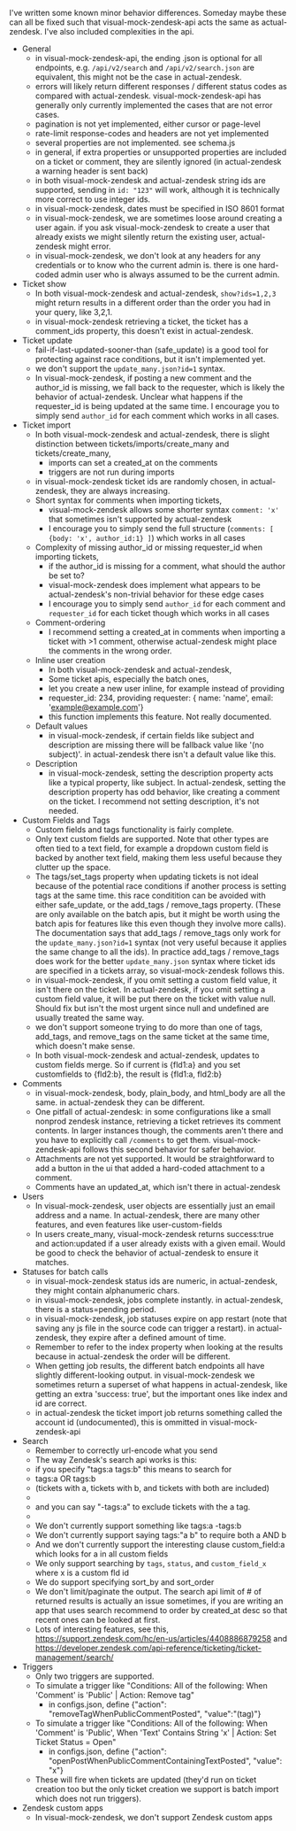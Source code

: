 
I've written some known minor behavior differences. Someday maybe these can all be fixed such that visual-mock-zendesk-api acts the same as actual-zendesk. I've also included complexities in the api.


* General
    * in visual-mock-zendesk-api, the ending .json is optional for all endpoints, e.g. `/api/v2/search` and `/api/v2/search.json` are equivalent, this might not be the case in actual-zendesk.
    * errors will likely return different responses / different status codes as compared with actual-zendesk. visual-mock-zendesk-api has generally only currently implemented the cases that are not error cases.
    * pagination is not yet implemented, either cursor or page-level
    * rate-limit response-codes and headers are not yet implemented
    * several properties are not implemented. see schema.js
    * in general, if extra properties or unsupported properties are included on a ticket or comment, they are silently ignored (in actual-zendesk a warning header is sent back)
    * in both visual-mock-zendesk and actual-zendesk string ids are supported, sending in `id: "123"` will work, although it is technically more correct to use integer ids.
    * in visual-mock-zendesk, dates must be specified in ISO 8601 format
    * in visual-mock-zendesk, we are sometimes loose around creating a user again. if you ask visual-mock-zendesk to create a user that already exists we might silently return the existing user, actual-zendesk might error.
    * in visual-mock-zendesk, we don't look at any headers for any credentials or to know who the current admin is. there is one hard-coded admin user who is always assumed to be the current admin. 
* Ticket show
    * In both visual-mock-zendesk and actual-zendesk, `show?ids=1,2,3` might return results in a different order than the order you had in your query, like 3,2,1. 
    * in visual-mock-zendesk retrieving a ticket, the ticket has a comment_ids property, this doesn't exist in actual-zendesk.
* Ticket update
    * fail-if-last-updated-sooner-than (safe_update) is a good tool for protecting against race conditions, but it isn't implemented yet.
    * we don't support the `update_many.json?id=1` syntax.
    * In visual-mock-zendesk, if posting a new comment and the author_id is missing, we fall back to the requester, which is likely the behavior of actual-zendesk. Unclear what happens if the requester_id is being updated at the same time. I encourage you to simply send `author_id` for each comment which works in all cases.
* Ticket import
    * In both visual-mock-zendesk and actual-zendesk, there is slight distinction between tickets/imports/create_many and tickets/create_many,
        * imports can set a created_at on the comments
        * triggers are not run during imports
    * in visual-mock-zendesk ticket ids are randomly chosen, in actual-zendesk, they are always increasing.
    * Short syntax for comments when importing tickets,
        * visual-mock-zendesk allows some shorter syntax `comment: 'x'` that sometimes isn't supported by actual-zendesk 
        * I encourage you to simply send the full structure (`comments: [ {body: 'x', author_id:1} ]`) which works in all cases
    * Complexity of missing author_id or missing requester_id when importing tickets,
        * if the author_id is missing for a comment, what should the author be set to?
        * visual-mock-zendesk does implement what appears to be actual-zendesk's non-trivial behavior for these edge cases
        * I encourage you to simply send `author_id` for each comment and `requester_id` for each ticket though which works in all cases
    * Comment-ordering
        * I recommend setting a created_at in comments when importing a ticket with >1 comment, otherwise actual-zendesk might place the comments in the wrong order.
    * Inline user creation
        * In both visual-mock-zendesk and actual-zendesk,
        * Some ticket apis, especially the batch ones,
        * let you create a new user inline, for example instead of providing
        * requester_id: 234, providing requester: { name: 'name', email: 'example@example.com'}
        * this function implements this feature. Not really documented.
    * Default values
        * in visual-mock-zendesk, if certain fields like subject and description are missing there will be fallback value like '(no subject)'. in actual-zendesk there isn't a default value like this.
    * Description
        * in visual-mock-zendesk, setting the description property acts like a typical property, like subject. In actual-zendesk, setting the description property has odd behavior, like creating a comment on the ticket. I recommend not setting description, it's not needed. 
* Custom Fields and Tags
    * Custom fields and tags functionality is fairly complete.
    * Only text custom fields are supported. Note that other types are often tied to a text field, for example a dropdown custom field is backed by another text field, making them less useful because they clutter up the space.
    * The tags/set_tags property when updating tickets is not ideal because of the potential race conditions if another process is setting tags at the same time. this race conditition can be avoided with either safe_update, or the add_tags / remove_tags property. (These are only available on the batch apis, but it might be worth using the batch apis for features like this even though they involve more calls). The documentation says that add_tags / remove_tags only work for the `update_many.json?id=1` syntax (not very useful because it applies the same change to all the ids). In practice add_tags / remove_tags does work for the better `update_many.json` syntax where ticket ids are specified in a tickets array, so visual-mock-zendesk follows this.
    * in visual-mock-zendesk, if you omit setting a custom field value, it isn't there on the ticket. In actual-zendesk, if you omit setting a custom field value, it will be put there on the ticket with value null. Should fix but isn't the most urgent since null and undefined are usually treated the same way.
    * we don't support someone trying to do more than one of tags, add_tags, and remove_tags on the same ticket at the same time, which doesn't make sense.
    * In both visual-mock-zendesk and actual-zendesk, updates to custom fields merge. So if current is {fld1:a} and you set customfields to {fld2:b}, the result is {fld1:a, fld2:b}
* Comments
    * in visual-mock-zendesk, body, plain_body, and html_body are all the same. in actual-zendesk they can be different.
    * One pitfall of actual-zendesk: in some configurations like a small nonprod zendesk instance, retrieving a ticket retrieves its comment contents. In larger instances though, the comments aren't there and you have to explicitly call `/comments` to get them. visual-mock-zendesk-api follows this second behavior for safer behavior.
    * Attachments are not yet supported. It would be straightforward to add a button in the ui that added a hard-coded attachment to a comment.
    * Comments have an updated_at, which isn't there in actual-zendesk
* Users
    * In visual-mock-zendesk, user objects are essentially just an email address and a name. In actual-zendesk, there are many other features, and even features like user-custom-fields
    * In users create_many, visual-mock-zendesk returns success:true and action:updated if a user already exists with a given email. Would be good to check the behavior of actual-zendesk to ensure it matches. 
* Statuses for batch calls
    * in visual-mock-zendesk status ids are numeric, in actual-zendesk, they might contain alphanumeric chars.
    * in visual-mock-zendesk, jobs complete instantly. in actual-zendesk, there is a status=pending period.
    * in visual-mock-zendesk, job statuses expire on app restart (note that saving any js file in the source code can trigger a restart). in actual-zendesk, they expire after a defined amount of time.
    * Remember to refer to the index property when looking at the results because in actual-zendesk the order will be different. 
    * When getting job results, the different batch endpoints all have slightly different-looking output. in visual-mock-zendesk we sometimes return a superset of what happens in actual-zendesk, like getting an extra 'success: true', but the important ones like index and id are correct.
    * in actual-zendesk the ticket import job returns something called the account id (undocumented), this is ommitted in visual-mock-zendesk-api
* Search
    * Remember to correctly url-encode what you send
    * The way Zendesk's search api works is this:
    * if you specify "tags:a tags:b" this means to search for
    * tags:a OR tags:b
    * (tickets with a, tickets with b, and tickets with both are included)
    * 
    * and you can say "-tags:a" to exclude tickets with the a tag.
    * 
    * We don't currently support something like tags:a -tags:b
    * We don't currently support saying tags:"a b" to require both a AND b
    * And we don't currently support the interesting clause custom_field:a which looks for a in all custom fields
    * We only support searching by `tags`, `status`, and `custom_field_x` where x is a custom fld id
    * We do support specifying sort_by and sort_order
    * We don't limit/paginate the output. The search api limit of # of returned results is actually an issue sometimes, if you are writing an app that uses search recommend to order by created_at desc so that recent ones can be looked at first.
    * Lots of interesting features, see this, https://support.zendesk.com/hc/en-us/articles/4408886879258 and https://developer.zendesk.com/api-reference/ticketing/ticket-management/search/
* Triggers
    * Only two triggers are supported.
    * To simulate a trigger like "Conditions: All of the following: When 'Comment' is 'Public' | Action: Remove tag"
        * in configs.json, define {"action": "removeTagWhenPublicCommentPosted", "value":"(tag)"}
    * To simulate a trigger like "Conditions: All of the following: When 'Comment' is 'Public', When 'Text' Contains String 'x' | Action: Set Ticket Status = Open"
        * in configs.json, define {"action": "openPostWhenPublicCommentContainingTextPosted", "value": "x"}
    * These will fire when tickets are updated (they'd run on ticket creation too but  the only ticket creation we support is batch import which does not run triggers).
* Zendesk custom apps
    * In visual-mock-zendesk, we don't support Zendesk custom apps





